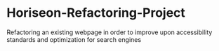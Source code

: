 # Horiseon-Refactoring-Project
Refactoring an existing webpage in order to improve upon accessibility standards and optimization for search engines
